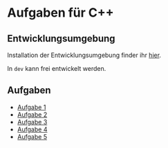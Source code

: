 # Aufgaben für C++

## Entwicklungsumgebung

Installation der Entwicklungsumgebung finder ihr [hier](DEVENV.md).

In `dev` kann frei entwickelt werden.

## Aufgaben

- [Aufgabe 1](exercise1/)
- [Aufgabe 2](exercise2/)
- [Aufgabe 3](exercise3/)
- [Aufgabe 4](exercise4/)
- [Aufgabe 5](exercise5/)
